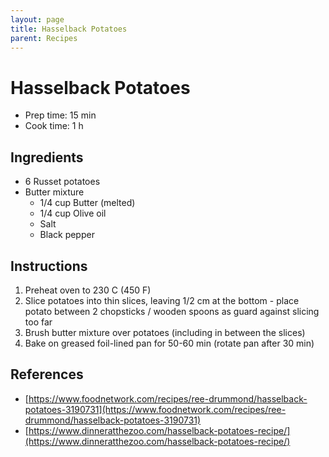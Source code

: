 ```yaml
---
layout: page
title: Hasselback Potatoes
parent: Recipes
---
```


# Hasselback Potatoes

- Prep time: 15 min
- Cook time: 1 h

## Ingredients

- 6 Russet potatoes
- Butter mixture
  - 1/4 cup Butter (melted)
  - 1/4 cup Olive oil
  - Salt
  - Black pepper

## Instructions

1. Preheat oven to 230 C (450 F)
2. Slice potatoes into thin slices, leaving 1/2 cm at the bottom - place potato between 2 chopsticks / wooden spoons as guard against slicing too far
3. Brush butter mixture over potatoes (including in between the slices)
4. Bake on greased foil-lined pan for 50-60 min (rotate pan after 30 min)

## References

- [https://www.foodnetwork.com/recipes/ree-drummond/hasselback-potatoes-3190731](https://www.foodnetwork.com/recipes/ree-drummond/hasselback-potatoes-3190731)
- [https://www.dinneratthezoo.com/hasselback-potatoes-recipe/](https://www.dinneratthezoo.com/hasselback-potatoes-recipe/)
